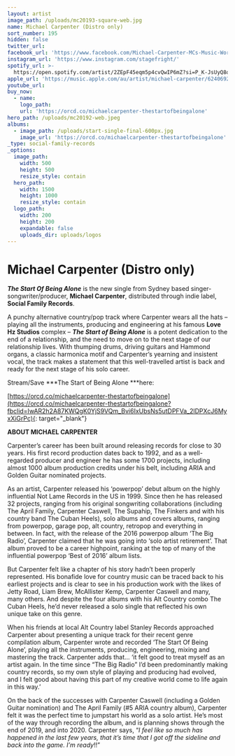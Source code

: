 ```yaml
---
layout: artist
image_path: /uploads/mc20193-square-web.jpg
name: Michael Carpenter (Distro only)
sort_number: 195
hidden: false
twitter_url:
facebook_url: 'https://www.facebook.com/Michael-Carpenter-MCs-Music-World-156402162959/'
instagram_url: 'https://www.instagram.com/stagefright/'
spotify_url: >-
  https://open.spotify.com/artist/2ZEpF45eqm5p4cvQwIP6mZ?si=P_K-JsUyQ8qhX50g6582tA
apple_url: 'https://music.apple.com/au/artist/michael-carpenter/6240692'
youtube_url:
buy_now:
  - name:
    logo_path:
    url: 'https://orcd.co/michaelcarpenter-thestartofbeingalone'
hero_path: /uploads/mc20192-web.jpeg
albums:
  - image_path: /uploads/start-single-final-600px.jpg
    image_url: 'https://orcd.co/michaelcarpenter-thestartofbeingalone'
_type: social-family-records
_options:
  image_path:
    width: 500
    height: 500
    resize_style: contain
  hero_path:
    width: 1500
    height: 1000
    resize_style: contain
  logo_path:
    width: 200
    height: 200
    expandable: false
    uploads_dir: uploads/logos
---
```


# Michael Carpenter (Distro only)

***The Start Of Being Alone*** is the new single from Sydney based singer-songwriter/producer, **Michael Carpenter**, distributed through indie label, **Social Family Records**.

A punchy alternative country/pop track where Carpenter wears all the hats – playing all the instruments, producing and engineering at his famous **Love Hz Studios** complex – ***The Start of Being Alone*** is a potent dedication to the end of a relationship, and the need to move on to the next stage of our relationship lives. With thumping drums, driving guitars and Hammond organs, a classic harmonica motif and Carpenter’s yearning and insistent vocal, the track makes a statement that this well-travelled artist is back and ready for the next stage of his solo career.

Stream/Save *\*\*The Start of Being Alone \*\**here:&nbsp;

[https://orcd.co/michaelcarpenter-thestartofbeingalone](https://orcd.co/michaelcarpenter-thestartofbeingalone?fbclid=IwAR2h2A87KWQgK0YjS9VQm_Bvi6IxUbsNs5utDPFVa_2lDPXcJ6MyxXiGrPc){: target="_blank"}

**ABOUT MICHAEL CARPENTER**

Carpenter’s career has been built around releasing records for close to 30 years. His first record production dates back to 1992, and as a well-regarded producer and engineer he has some 1700 projects, including almost 1000 album production credits under his belt, including ARIA and Golden Guitar nominated projects.

As an artist, Carpenter released his ‘powerpop’ debut album on the highly influential Not Lame Records in the US in 1999. Since then he has released 32 projects, ranging from his original songwriting collaborations (including The April Family, Carpenter Caswell, The Supahip, The Finkers and with his country band The Cuban Heels), solo albums and covers albums, ranging from powerpop, garage pop, alt country, retropop and everything in between. In fact, with the release of the 2016 powerpop album ‘The Big Radio’, Carpenter claimed that he was going into ‘solo artist retirement’. That album proved to be a career highpoint, ranking at the top of many of the influential powerpop ‘Best of 2016’ album lists.

But Carpenter felt like a chapter of his story hadn’t been properly represented. His bonafide love for country music can be traced back to his earliest projects and is clear to see in his production work with the likes of Jetty Road, Liam Brew, McAllister Kemp, Carpenter Caswell and many, many others. And despite the four albums with his Alt Country combo The Cuban Heels, he’d never released a solo single that reflected his own unique take on this genre.

When his friends at local Alt Country label Stanley Records approached Carpenter about presenting a unique track for their recent genre compilation album, Carpenter wrote and recorded ‘The Start Of Being Alone’, playing all the instruments, producing, engineering, mixing and mastering the track. Carpenter adds that… ‘it felt good to treat myself as an artist again. In the time since “The Big Radio” I’d been predominantly making country records, so my own style of playing and producing had evolved, and I felt good about having this part of my creative world come to life again in this way.’

On the back of the successes with Carpenter Caswell (including a Golden Guitar nomination) and The April Family (\#5 ARIA country album), Carpenter felt it was the perfect time to jumpstart his world as a solo artist. He’s most of the way through recording the album, and is planning shows through the end of 2019, and into 2020. Carpenter says, “*I feel like so much has happened in the last few years, that it’s time that I got off the sideline and back into the game. I’m ready*\!\!”

&nbsp;